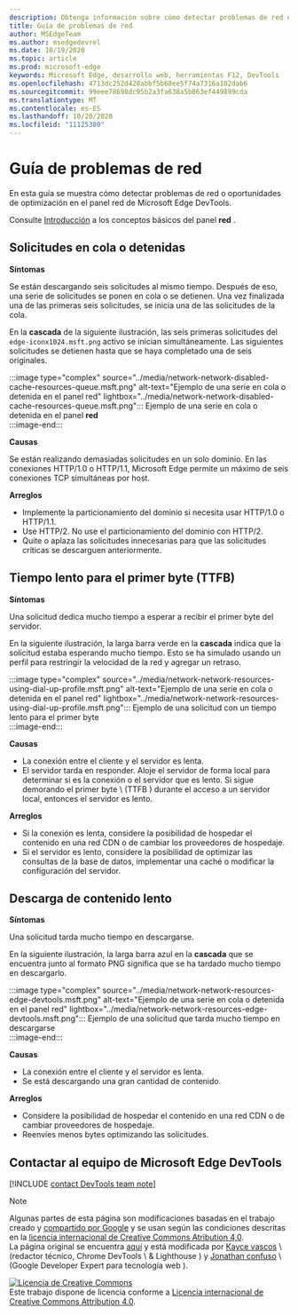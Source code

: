 ```yaml
---
description: Obtenga información sobre cómo detectar problemas de red en el panel de red de Microsoft Edge DevTools.
title: Guía de problemas de red
author: MSEdgeTeam
ms.author: msedgedevrel
ms.date: 10/19/2020
ms.topic: article
ms.prod: microsoft-edge
keywords: Microsoft Edge, desarrollo web, herramientas F12, DevTools
ms.openlocfilehash: 4713dc252d428abbf5b60ee5f74a7316a102dab6
ms.sourcegitcommit: 99eee78698dc95b2a3fa638a5b063ef449899cda
ms.translationtype: MT
ms.contentlocale: es-ES
ms.lasthandoff: 10/20/2020
ms.locfileid: "11125380"
---
```

<!-- Copyright Kayce Basques and Jonathan Garbee

   Licensed under the Apache License, Version 2.0 (the "License");
   you may not use this file except in compliance with the License.
   You may obtain a copy of the License at

       https://www.apache.org/licenses/LICENSE-2.0

   Unless required by applicable law or agreed to in writing, software
   distributed under the License is distributed on an "AS IS" BASIS,
   WITHOUT WARRANTIES OR CONDITIONS OF ANY KIND, either express or implied.
   See the License for the specific language governing permissions and
   limitations under the License.  -->

# Guía de problemas de red  

En esta guía se muestra cómo detectar problemas de red o oportunidades de optimización en el panel red de Microsoft Edge DevTools.  

Consulte [Introducción][NetworkPerformance] a los conceptos básicos del panel **red** .  

## Solicitudes en cola o detenidas  

**Síntomas**  

Se están descargando seis solicitudes al mismo tiempo.  Después de eso, una serie de solicitudes se ponen en cola o se detienen.  Una vez finalizada una de las primeras seis solicitudes, se inicia una de las solicitudes de la cola.  

En la **cascada** de la siguiente ilustración, las seis primeras solicitudes del `edge-iconx1024.msft.png` activo se inician simultáneamente.  Las siguientes solicitudes se detienen hasta que se haya completado una de seis originales.  

:::image type="complex" source="../media/network-network-disabled-cache-resources-queue.msft.png" alt-text="Ejemplo de una serie en cola o detenida en el panel red" lightbox="../media/network-network-disabled-cache-resources-queue.msft.png":::
   Ejemplo de una serie en cola o detenida en el panel **red**  
:::image-end:::  

**Causas**  

Se están realizando demasiadas solicitudes en un solo dominio.  En las conexiones HTTP/1.0 o HTTP/1.1, Microsoft Edge permite un máximo de seis conexiones TCP simultáneas por host.  

**Arreglos**  

*   Implemente la particionamiento del dominio si necesita usar HTTP/1.0 o HTTP/1.1.  
*   Use HTTP/2.  No use el particionamiento del dominio con HTTP/2.  
*   Quite o aplaza las solicitudes innecesarias para que las solicitudes críticas se descarguen anteriormente.  
    
## Tiempo lento para el primer byte (TTFB)  

**Síntomas**  

Una solicitud dedica mucho tiempo a esperar a recibir el primer byte del servidor.  

En la siguiente ilustración, la larga barra verde en la **cascada** indica que la solicitud estaba esperando mucho tiempo.  Esto se ha simulado usando un perfil para restringir la velocidad de la red y agregar un retraso.  

:::image type="complex" source="../media/network-network-resources-using-dial-up-profile.msft.png" alt-text="Ejemplo de una serie en cola o detenida en el panel red" lightbox="../media/network-network-resources-using-dial-up-profile.msft.png":::
   Ejemplo de una solicitud con un tiempo lento para el primer byte  
:::image-end:::  

**Causas**  

*   La conexión entre el cliente y el servidor es lenta.  
*   El servidor tarda en responder.  Aloje el servidor de forma local para determinar si es la conexión o el servidor que es lento.  Si sigue demorando el primer byte \ (TTFB \) durante el acceso a un servidor local, entonces el servidor es lento.  
    
**Arreglos**  

*   Si la conexión es lenta, considere la posibilidad de hospedar el contenido en una red CDN o de cambiar los proveedores de hospedaje.  
*   Si el servidor es lento, considere la posibilidad de optimizar las consultas de la base de datos, implementar una caché o modificar la configuración del servidor.  
    
## Descarga de contenido lento  

**Síntomas**  

Una solicitud tarda mucho tiempo en descargarse.  

En la siguiente ilustración, la larga barra azul en la **cascada** que se encuentra junto al formato PNG significa que se ha tardado mucho tiempo en descargarlo.  

:::image type="complex" source="../media/network-network-resources-edge-devtools.msft.png" alt-text="Ejemplo de una serie en cola o detenida en el panel red" lightbox="../media/network-network-resources-edge-devtools.msft.png":::
   Ejemplo de una solicitud que tarda mucho tiempo en descargarse  
:::image-end:::  

**Causas**  

*   La conexión entre el cliente y el servidor es lenta.  
*   Se está descargando una gran cantidad de contenido.  
    
**Arreglos**  

*   Considere la posibilidad de hospedar el contenido en una red CDN o de cambiar proveedores de hospedaje.  
*   Reenvíes menos bytes optimizando las solicitudes.  
    
<!--   ## Contribute knowledge  

Do you have a network issue that should be added to this guide?  

*   Send a tweet to [@EdgeDevTools][MicrosoftEdgeTweet].  
*   Choose **Send Feedback** \(![Send Feedback][ImageSendFeedbackIcon]\) in the DevTools or select `Alt`+`Shift`+`I` \(Windows, Linux\) or `Option`+`Shift`+`I` \(macOS\) to provide feedback or feature requests.  
*   [Open an issue][WebFundamentalsIssue] on the docs repo.  -->  
    
## Contactar al equipo de Microsoft Edge DevTools  

[!INCLUDE [contact DevTools team note](../includes/contact-devtools-team-note.md)]  

<!-- image links -->  

[ImageSendFeedbackIcon]: ../media/smile-icon.msft.png  

<!-- links -->  

[NetworkPerformance]: ./index.md "Inspeccionar la actividad de la red en Microsoft Edge DevTools | Microsoft docs"  

[MicrosoftEdgeTweet]: https://twitter.com/intent/tweet?text=@EdgeDevTools%20[Network%20Issues%20Guide%20Suggestion]  

[WebFundamentalsIssue]: https://github.com/MicrosoftDocs/edge-developer/issues/new?title=%5BDevTools%20Network%20Issues%20Guide%20Suggestion%5D "Nuevo problema: MicrosoftDocs/Edge-Developer"  

> [!NOTE]
> Algunas partes de esta página son modificaciones basadas en el trabajo creado y [compartido por Google][GoogleSitePolicies] y se usan según las condiciones descritas en la [licencia internacional de Creative Commons Atribution 4,0][CCA4IL].  
> La página original se encuentra [aquí](https://developers.google.com/web/tools/chrome-devtools/network/issues) y está modificada por [Kayce vascos][KayceBasques] \ (redactor técnico, Chrome DevTools \ & Lighthouse \) y [Jonathan confuso][JonathanGarbee] \ (Google Developer Expert para tecnología web \).  

[![Licencia de Creative Commons][CCby4Image]][CCA4IL]  
Este trabajo dispone de licencia conforme a [Licencia internacional de Creative Commons Attribution 4.0][CCA4IL].  

[CCA4IL]: https://creativecommons.org/licenses/by/4.0  
[CCby4Image]: https://i.creativecommons.org/l/by/4.0/88x31.png  
[GoogleSitePolicies]: https://developers.google.com/terms/site-policies  
[KayceBasques]: https://developers.google.com/web/resources/contributors/kaycebasques  
[JonathanGarbee]: https://developers.google.com/web/resources/contributors/jonathangarbee
